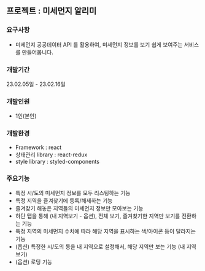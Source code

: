 ## 프로젝트 : 미세먼지 알리미

### 요구사항
  * 미세먼지 공공데이터 API 를 활용하여, 미세먼지 정보를 보기 쉽게 보여주는 서비스를 만들어봅니다.

### 개발기간
23.02.05일 - 23.02.16일

### 개발인원
  * 1인(본인)

### 개발환경
  * Framework : react
  * 상태관리 library : react-redux
  * style library : styled-components

### 주요기능
  *  특정 시/도의 미세먼지 정보를 모두 리스팅하는 기능
  *  특정 지역을 즐겨찾기에 등록/해제하는 기능
  *  즐겨찾기 해놓은 지역들의 미세먼지 정보만 모아보는 기능
  *  하단 탭을 통해 (내 지역보기 - 옵션), 전체 보기, 즐겨찾기한 지역만 보기를 전환하는 기능
  *  특정 지역의 미세먼지 수치에 따라 해당 지역을 표시하는 색/아이콘 등이 달라지는 기능
  *  (옵션) 특정한 시/도의 동을 내 지역으로 설정해서, 해당 지역만 보는 기능 (내 지역보기)
  *  (옵션) 로딩 기능

